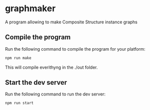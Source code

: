 # graphmaker
A program allowing to make Composite Structure instance graphs

## Compile the program

Run the following command to compile the program for your platform:

```bash
npm run make
```

This will compile everithyng in the ./out folder.

## Start the dev server

Run the following command to run the dev server:

```bash
npm run start
```

